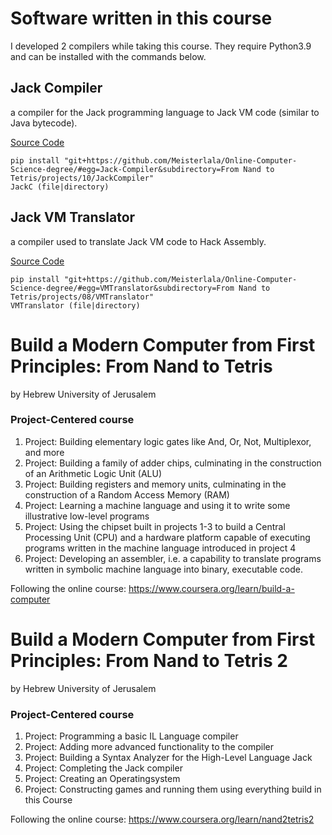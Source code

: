 
# Software written in this course
I developed 2 compilers while taking this course. They require Python3.9 and can be installed with the commands below.


## Jack Compiler
a compiler for the Jack programming language to Jack VM code (similar to Java bytecode).

[Source Code](/From%20Nand%20to%20Tetris/projects/10/JackCompiler/jackc/)

```
pip install "git+https://github.com/Meisterlala/Online-Computer-Science-degree/#egg=Jack-Compiler&subdirectory=From Nand to Tetris/projects/10/JackCompiler"
JackC (file|directory)
```

## Jack VM Translator
a compiler used to translate Jack VM code to Hack Assembly.

[Source Code](/From%20Nand%20to%20Tetris/projects/08/VMTranslator/translator/)

```
pip install "git+https://github.com/Meisterlala/Online-Computer-Science-degree/#egg=VMTranslator&subdirectory=From Nand to Tetris/projects/08/VMTranslator"
VMTranslator (file|directory)
```



# Build a Modern Computer from First Principles: From Nand to Tetris
by Hebrew University of Jerusalem


### Project-Centered course
1. Project: Building elementary logic gates like And, Or, Not, Multiplexor, and more
2. Project: Building a family of adder chips, culminating in the construction of an Arithmetic Logic Unit (ALU)
3. Project: Building registers and memory units, culminating in the construction of a Random Access Memory (RAM)
4. Project: Learning a machine language and using it to write some illustrative low-level programs
5. Project: Using the chipset built in projects 1-3 to build a Central Processing Unit (CPU) and a hardware platform capable of executing programs written in the machine language introduced in project 4
6. Project: Developing an assembler, i.e. a capability to translate programs written in symbolic machine language into binary, executable code.

Following the online course:
https://www.coursera.org/learn/build-a-computer


# Build a Modern Computer from First Principles: From Nand to Tetris 2
by Hebrew University of Jerusalem

### Project-Centered course
1. Project: Programming a basic IL Language compiler
2. Project: Adding more advanced functionality to the compiler
3. Project: Building a Syntax Analyzer for the High-Level Language Jack
4. Project: Completing the Jack compiler
5. Project: Creating an Operatingsystem 
6. Project: Constructing games and running them using everything build in this Course


Following the online course:
https://www.coursera.org/learn/nand2tetris2
